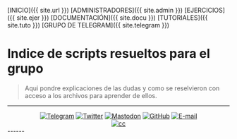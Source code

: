 [INICIO]({{ site.url }})  [ADMINISTRADORES]({{ site.admin }}) [EJERCICIOS]({{ site.ejer }}) [DOCUMENTACIÓN]({{ site.docu }}) [TUTORIALES]({{ site.tuto }}) [GRUPO DE TELEGRAM]({{ site.telegram }})

# Indice de scripts resueltos para el grupo

> Aqui pondre explicaciones de las dudas y como se reselvieron con acceso a los archivos para aprender de ellos.

------
<center>
<a href="{{ site.twitter }}"><img src="{{ site.img_telegram }}" alt="Telegram"/></a>
<a href="{{ site.twitter }}"><img src="{{ site.img_twitter }}" alt="Twitter"/></a>
<a href="{{ site.mastodon }}"><img src="{{ site.img_mastodon }}" alt="Mastodon"/></a>
<a href="{{ site.github }}"><img src="{{ site.img_github }}" alt="GitHub"/></a>
<a href="{{ site.mail }}"><img src="{{ site.img_mail }}" alt="E-mail"/></a>
<Br>
<a href="{{ site.mail }}"><img src="{{ site.img_creative }}" alt="cc"/></a>
</center>
------